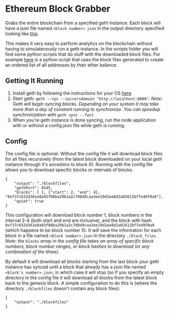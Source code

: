 # Ethereum Block Grabber
Grabs the entire blockchain from a specified geth instance. Each block will have a json file named ```<block number>.json``` in the output directory specified looking like [this](https://gist.github.com/Antoine-D/2067be1b72cee66b143b220edbb5b522).

This makes it very easy to perform analytics on the blockchain without having to simulatenously run a geth instance. In the scripts folder you will find some python scripts that do stuff with the downloaded block files. For example [here](https://github.com/Antoine-D/ethereum-block-grabber/blob/master/scripts/balances.py) is a python script that uses the block files generated to create an ordered list of all addresses by their ether balance. 

## Getting It Running
  1. Install geth by following the instructions for your OS [here](https://www.ethereum.org/cli).
  2. Start geth: ```geth --rpc --rpccorsdomain "http://localhost:8000"```. *Note: Geth will begin syncing blocks. Depending on your system it may take more than a day of constant running to synchronize. You can speedup synchronization with ```geth sync --fast```.*
  3. When you're geth instance is done syncing, run the node application with or without a config.json file while geth is running.

## Config
The config file is optional. Without the config file it will download block files for all files recursively (from the latest block downloaded on your local geth instance through it's ancestors to block 0). Running with the config file allows you to download specific blocks or intervals of blocks.
```
{
    "output": "./blockfiles",
    "gethPort": 8545, 
    "blocks": [ 1, {"start": 2, "end": 4}, "0xf37c632d361e0a93f08ba29b1a2c708d9caa3ee19d1ee8d2a02612bffe49f0a9"],
    "quiet": true
}
```
This configuration will download block number 1, block numbers in the interval 2-4 (both start and end are inclusive), and the block with hash `0xf37c632d361e0a93f08ba29b1a2c708d9caa3ee19d1ee8d2a02612bffe49f0a9` (which happens to be block number 5). It will save the information for each block in a file named ```<block number>.json``` in the directory ```./block_files```.
*Note: the ```blocks``` array in the config file takes an array of specific block numbers, block number ranges, or block hashes to download (or any combination of the three).*

By default it will download all blocks starting from the last block your geth instance has synced until a block that already has a json file named ```<block's number>.json```, in which case it will stop (so if you specify an empty directory in the config file it will download all blocks from the latest block back to the genesis block. A simple configuration to do this is (where the directory ```./blockfiles``` doesn't contain any block files):
```
{
    "output": "./blockfiles"
}
```
